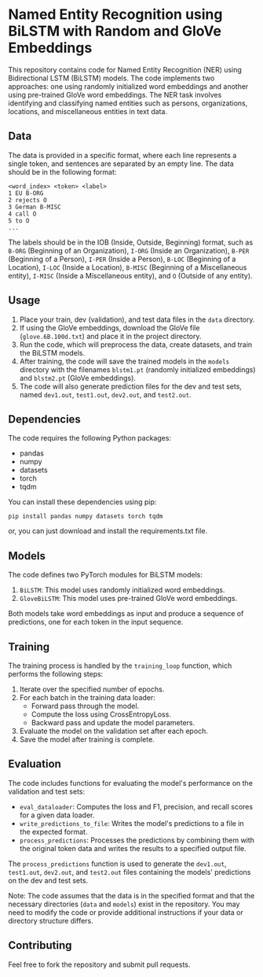 # Named Entity Recognition using BiLSTM with Random and GloVe Embeddings

This repository contains code for Named Entity Recognition (NER) using Bidirectional LSTM (BiLSTM) models. The code implements two approaches: one using randomly initialized word embeddings and another using pre-trained GloVe word embeddings. The NER task involves identifying and classifying named entities such as persons, organizations, locations, and miscellaneous entities in text data.

## Data

The data is provided in a specific format, where each line represents a single token, and sentences are separated by an empty line. The data should be in the following format:

```
<word_index> <token> <label>
1 EU B-ORG
2 rejects O
3 German B-MISC
4 call O
5 to O
...
```

The labels should be in the IOB (Inside, Outside, Beginning) format, such as `B-ORG` (Beginning of an Organization), `I-ORG` (Inside an Organization), `B-PER` (Beginning of a Person), `I-PER` (Inside a Person), `B-LOC` (Beginning of a Location), `I-LOC` (Inside a Location), `B-MISC` (Beginning of a Miscellaneous entity), `I-MISC` (Inside a Miscellaneous entity), and `O` (Outside of any entity).

## Usage

1. Place your train, dev (validation), and test data files in the `data` directory.
2. If using the GloVe embeddings, download the GloVe file (`glove.6B.100d.txt`) and place it in the project directory.
3. Run the code, which will preprocess the data, create datasets, and train the BiLSTM models.
4. After training, the code will save the trained models in the `models` directory with the filenames `blstm1.pt` (randomly initialized embeddings) and `blstm2.pt` (GloVe embeddings).
5. The code will also generate prediction files for the dev and test sets, named `dev1.out`, `test1.out`, `dev2.out`, and `test2.out`.

## Dependencies

The code requires the following Python packages:

- pandas
- numpy
- datasets
- torch
- tqdm

You can install these dependencies using pip:

```
pip install pandas numpy datasets torch tqdm
```
or, you can just download and install the requirements.txt file.

## Models

The code defines two PyTorch modules for BiLSTM models:

1. `BiLSTM`: This model uses randomly initialized word embeddings.
2. `GloveBiLSTM`: This model uses pre-trained GloVe word embeddings.

Both models take word embeddings as input and produce a sequence of predictions, one for each token in the input sequence.

## Training

The training process is handled by the `training_loop` function, which performs the following steps:

1. Iterate over the specified number of epochs.
2. For each batch in the training data loader:
   - Forward pass through the model.
   - Compute the loss using CrossEntropyLoss.
   - Backward pass and update the model parameters.
3. Evaluate the model on the validation set after each epoch.
4. Save the model after training is complete.

## Evaluation

The code includes functions for evaluating the model's performance on the validation and test sets:

- `eval_dataloader`: Computes the loss and F1, precision, and recall scores for a given data loader.
- `write_predictions_to_file`: Writes the model's predictions to a file in the expected format.
- `process_predictions`: Processes the predictions by combining them with the original token data and writes the results to a specified output file.

The `process_predictions` function is used to generate the `dev1.out`, `test1.out`, `dev2.out`, and `test2.out` files containing the models' predictions on the dev and test sets.

Note: The code assumes that the data is in the specified format and that the necessary directories (`data` and `models`) exist in the repository. You may need to modify the code or provide additional instructions if your data or directory structure differs.

## Contributing

Feel free to fork the repository and submit pull requests.
